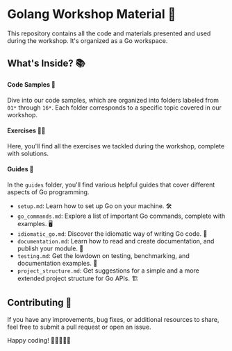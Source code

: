 # Golang Workshop Material 🎈

This repository contains all the code and materials presented and used during the workshop.
It's organized as a Go workspace.

## What's Inside? 📚

#### Code Samples 📁

Dive into our code samples, which are organized into folders labeled from `01*` through `16*`.
Each folder corresponds to a specific topic covered in our workshop.

#### Exercises 🏋️‍♀️

Here, you'll find all the exercises we tackled during the workshop, complete with solutions.

#### Guides 📖

In the `guides` folder, you'll find various helpful guides that cover different aspects of Go programming.

- `setup.md`: Learn how to set up Go on your machine. 🛠️
- `go_commands.md`: Explore a list of important Go commands, complete with examples. 🖥️
- `idiomatic_go.md`: Discover the idiomatic way of writing Go code. 🧐
- `documentation.md`: Learn how to read and create documentation, and publish your module. 📝
- `testing.md`: Get the lowdown on testing, benchmarking, and documentation examples. 🧪
- `project_structure.md`: Get suggestions for a simple and a more extended project structure for Go APIs. 🏗️

## Contributing 🤝

If you have any improvements, bug fixes, or additional resources to share, feel free to submit a pull request or open an issue.

Happy coding! 🎉👩‍💻👨‍💻
